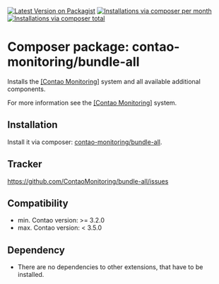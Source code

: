 [![Latest Version on Packagist](http://img.shields.io/packagist/v/contao-monitoring/bundle-all.svg?style=flat)](https://packagist.org/packages/contao-monitoring/bundle-all)
[![Installations via composer per month](http://img.shields.io/packagist/dm/contao-monitoring/bundle-all.svg?style=flat)](https://packagist.org/packages/contao-monitoring/bundle-all)
[![Installations via composer total](http://img.shields.io/packagist/dt/contao-monitoring/bundle-all.svg?style=flat)](https://packagist.org/packages/contao-monitoring/bundle-all)

Composer package: contao-monitoring/bundle-all
==============================================

Installs the [[Contao Monitoring]](https://github.com/ContaoMonitoring/monitoring) system and all available additional components.

For more information see the [[Contao Monitoring]](https://github.com/ContaoMonitoring/monitoring) system.


Installation
------------

Install it via composer: [contao-monitoring/bundle-all](https://packagist.org/packages/contao-monitoring/bundle-all).


Tracker
-------

https://github.com/ContaoMonitoring/bundle-all/issues


Compatibility
-------------

- min. Contao version: >= 3.2.0
- max. Contao version: <  3.5.0


Dependency
----------

- There are no dependencies to other extensions, that have to be installed.
